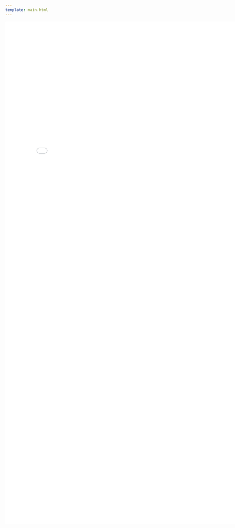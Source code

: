 ```yaml
---
template: main.html
---
```


<iframe width=800, height=1600 frameBorder=0 src="../handwritten.pdf"></iframe>
